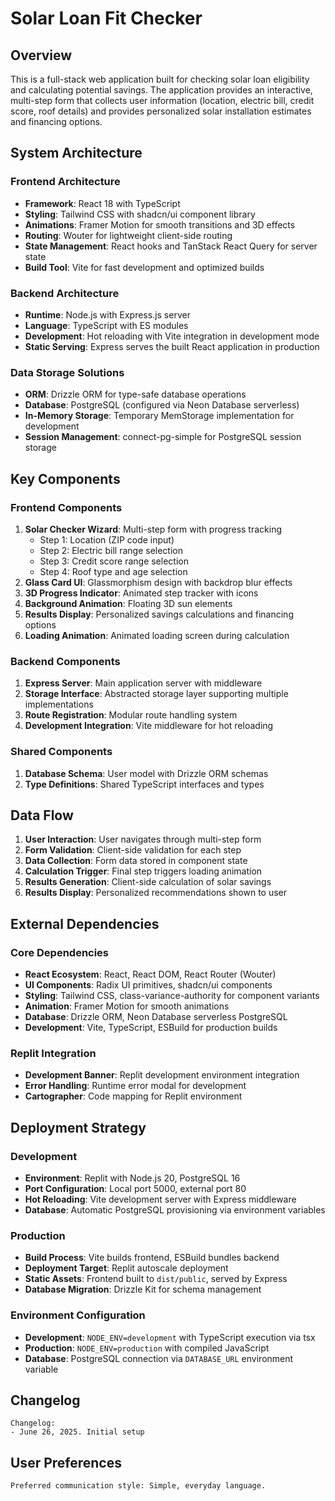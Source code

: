 # Solar Loan Fit Checker

## Overview

This is a full-stack web application built for checking solar loan eligibility and calculating potential savings. The application provides an interactive, multi-step form that collects user information (location, electric bill, credit score, roof details) and provides personalized solar installation estimates and financing options.

## System Architecture

### Frontend Architecture
- **Framework**: React 18 with TypeScript
- **Styling**: Tailwind CSS with shadcn/ui component library
- **Animations**: Framer Motion for smooth transitions and 3D effects
- **Routing**: Wouter for lightweight client-side routing
- **State Management**: React hooks and TanStack React Query for server state
- **Build Tool**: Vite for fast development and optimized builds

### Backend Architecture
- **Runtime**: Node.js with Express.js server
- **Language**: TypeScript with ES modules
- **Development**: Hot reloading with Vite integration in development mode
- **Static Serving**: Express serves the built React application in production

### Data Storage Solutions
- **ORM**: Drizzle ORM for type-safe database operations
- **Database**: PostgreSQL (configured via Neon Database serverless)
- **In-Memory Storage**: Temporary MemStorage implementation for development
- **Session Management**: connect-pg-simple for PostgreSQL session storage

## Key Components

### Frontend Components
1. **Solar Checker Wizard**: Multi-step form with progress tracking
   - Step 1: Location (ZIP code input)
   - Step 2: Electric bill range selection
   - Step 3: Credit score range selection
   - Step 4: Roof type and age selection
2. **Glass Card UI**: Glassmorphism design with backdrop blur effects
3. **3D Progress Indicator**: Animated step tracker with icons
4. **Background Animation**: Floating 3D sun elements
5. **Results Display**: Personalized savings calculations and financing options
6. **Loading Animation**: Animated loading screen during calculation

### Backend Components
1. **Express Server**: Main application server with middleware
2. **Storage Interface**: Abstracted storage layer supporting multiple implementations
3. **Route Registration**: Modular route handling system
4. **Development Integration**: Vite middleware for hot reloading

### Shared Components
1. **Database Schema**: User model with Drizzle ORM schemas
2. **Type Definitions**: Shared TypeScript interfaces and types

## Data Flow

1. **User Interaction**: User navigates through multi-step form
2. **Form Validation**: Client-side validation for each step
3. **Data Collection**: Form data stored in component state
4. **Calculation Trigger**: Final step triggers loading animation
5. **Results Generation**: Client-side calculation of solar savings
6. **Results Display**: Personalized recommendations shown to user

## External Dependencies

### Core Dependencies
- **React Ecosystem**: React, React DOM, React Router (Wouter)
- **UI Components**: Radix UI primitives, shadcn/ui components
- **Styling**: Tailwind CSS, class-variance-authority for component variants
- **Animation**: Framer Motion for smooth animations
- **Database**: Drizzle ORM, Neon Database serverless PostgreSQL
- **Development**: Vite, TypeScript, ESBuild for production builds

### Replit Integration
- **Development Banner**: Replit development environment integration
- **Error Handling**: Runtime error modal for development
- **Cartographer**: Code mapping for Replit environment

## Deployment Strategy

### Development
- **Environment**: Replit with Node.js 20, PostgreSQL 16
- **Port Configuration**: Local port 5000, external port 80
- **Hot Reloading**: Vite development server with Express middleware
- **Database**: Automatic PostgreSQL provisioning via environment variables

### Production
- **Build Process**: Vite builds frontend, ESBuild bundles backend
- **Deployment Target**: Replit autoscale deployment
- **Static Assets**: Frontend built to `dist/public`, served by Express
- **Database Migration**: Drizzle Kit for schema management

### Environment Configuration
- **Development**: `NODE_ENV=development` with TypeScript execution via tsx
- **Production**: `NODE_ENV=production` with compiled JavaScript
- **Database**: PostgreSQL connection via `DATABASE_URL` environment variable

## Changelog

```
Changelog:
- June 26, 2025. Initial setup
```

## User Preferences

```
Preferred communication style: Simple, everyday language.
```